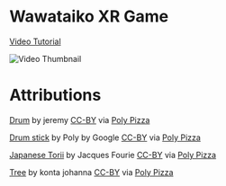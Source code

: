 # Wawataiko XR Game

[Video Tutorial](https://www.youtube.com/watch?v=jBh4ftHqC5U)

![Video Thumbnail](https://github.com/user-attachments/assets/92dcb76b-24e9-4e55-a271-38c4bd9401e5)


# Attributions

[Drum](https://poly.pizza/m/5Wp2emwd7xw) by jeremy [CC-BY](https://creativecommons.org/licenses/by/3.0/) via [Poly Pizza](https://poly.pizza/m/5Wp2emwd7xw)

[Drum stick](https://poly.pizza/m/8llOkQCNie_) by Poly by Google [CC-BY](https://creativecommons.org/licenses/by/3.0/) via [Poly Pizza](https://poly.pizza/m/8llOkQCNie_)

[Japanese Torii](https://poly.pizza/m/cXyQGUwmlA5) by Jacques Fourie [CC-BY](https://creativecommons.org/licenses/by/3.0/) via [Poly Pizza](https://poly.pizza/m/cXyQGUwmlA5)

[Tree](https://poly.pizza/m/bk19zLgwVAW) by konta johanna [CC-BY](https://creativecommons.org/licenses/by/3.0/) via [Poly Pizza](https://poly.pizza/m/bk19zLgwVAW)
